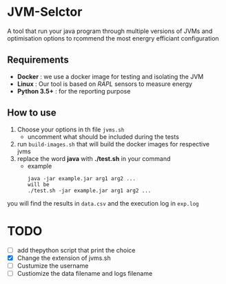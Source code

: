 # JVM-Selctor 
A tool that run your java program through multiple versions of JVMs and optimisation options to rcommend the most energry efficiant configuration 

## Requirements 
- **Docker** : we use a docker image for testing and isolating the JVM 
- **Linux** : Our tool is based on *RAPL* sensors to measure energy 
- **Python 3.5+** : for the reporting purpose 


## How to use 

1. Choose your options in th file `jvms.sh` 
    - uncomment what should be included during the tests
2. run `build-images.sh` that will build the docker images for respective jvms 
3. replace the word **java** with **./test.sh** in your command 
    - example 
        ``` 
        java -jar example.jar arg1 arg2 ...
        will be 
        ./test.sh -jar example.jar arg1 arg2 ...
        ```
you will find the results in `data.csv` and the execution log in `exp.log`

# TODO 
- [ ] add thepython script that print the choice 
- [x] Change the extension of jvms.sh 
- [ ] Custumize the username
- [ ] Custiomize the data filename and logs filename 
